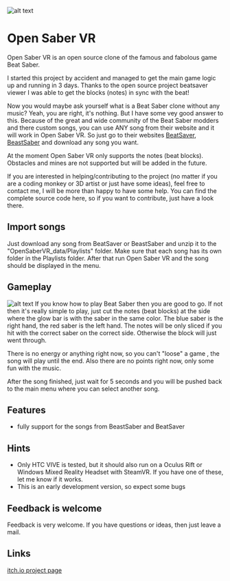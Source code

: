![alt text](https://img.itch.zone/aW1nLzIxNzU5MTkucG5n/original/88KBuM.png "")
# Open Saber VR

Open Saber VR is an open source clone of the famous and fabolous game Beat Saber. 

I started this project by accident and managed to get the main game logic up and running in 3 days.  Thanks to the open source project beatsaver viewer I was able to get the blocks (notes) in sync with the beat!

Now you would maybe ask yourself what is a Beat Saber clone without any music? Yeah, you are right, it's nothing. But I have some vey good answer to this. Because of the great and wide community of the Beat Saber modders and there custom songs, you can use ANY song from their website and it will work in Open Saber VR. So just go to their websites [BeatSaver](https://beatsaver.com), [BeastSaber](https://bsaber.com) and download any song you want.

At the moment Open Saber VR only supports the notes (beat blocks). Obstacles and mines are not supported but will be added in the future.

If you are interested in helping/contributing to the project (no matter if you are a coding monkey or 3D artist or just have some ideas), feel free to contact me, I will be more than happy to have some help. You can find the complete source code here, so if you want to contribute, just have a look there.


## Import songs
Just download any song from BeatSaver or BeastSaber and unzip it to the "OpenSaberVR_data/Playlists" folder. Make sure that each song has its own folder in the Playlists folder. After that run Open Saber VR and the song should be displayed in the menu.


## Gameplay
![alt text](https://img.itch.zone/aW1hZ2UvNDMyMDUzLzIyMDg1NjYucG5n/original/9NX9rx.png "")
If you know how to play Beat Saber then you are good to go. If not then it's really simple to play, just cut the notes (beat blocks) at the side where the glow bar is with the saber in the same color. The blue saber is the right hand, the red saber is the left hand. The notes will be only sliced if you hit with the correct saber on the correct side. Otherwise the block will just went through.

There is no energy or anything right now, so you can't "loose" a game , the song will play until the end. Also there are no points right now, only some fun with the music.

After the song finished, just wait for 5 seconds and you will be pushed back to the main menu where you can select another song.


## Features
 - fully support for the songs from BeastSaber and BeatSaver


## Hints
 - Only HTC VIVE is tested, but it should also run on a Oculus Rift or Windows Mixed Reality Headset with SteamVR. If you have one of these, let me know if it works.
 - This is an early development version, so expect some bugs 


## Feedback is welcome 
Feedback is very welcome. If you have questions or ideas, then just leave a mail.

## Links
  [itch.io project page](https://devplayrepeat.itch.io/open-saber-vr)
